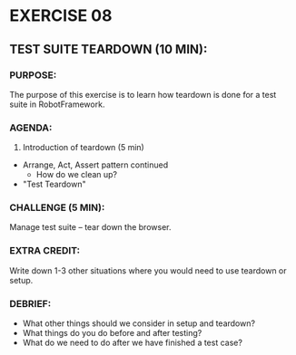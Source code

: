# EXERCISE 08
## TEST SUITE TEARDOWN (10 MIN):
### PURPOSE:
The purpose of this exercise is to learn how teardown is done for a test suite in RobotFramework.

### AGENDA:
1. Introduction of teardown (5 min)
  - Arrange, Act, Assert pattern continued
    - How do we clean up?
  - "Test Teardown"

### CHALLENGE (5 MIN):
Manage test suite – tear down the browser.

### EXTRA CREDIT:
Write down 1-3 other situations where you would need to use teardown or setup.

### DEBRIEF:
- What other things should we consider in setup and teardown?
- What things do you do before and after testing?
- What do we need to do after we have finished a test case?
